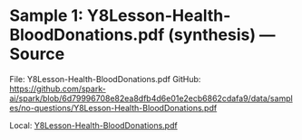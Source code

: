 # Sample 1: Y8Lesson-Health-BloodDonations.pdf (synthesis) — Source

File: Y8Lesson-Health-BloodDonations.pdf
GitHub: https://github.com/spark-ai/spark/blob/6d79996708e82ea8dfb4d6e01e2ecb6862cdafa9/data/samples/no-questions/Y8Lesson-Health-BloodDonations.pdf

Local: [Y8Lesson-Health-BloodDonations.pdf](../../../../data/samples/no-questions/Y8Lesson-Health-BloodDonations.pdf)
